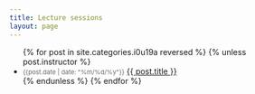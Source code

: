 ```yaml
---
title: Lecture sessions
layout: page
---
```

<ul>
  {% for post in site.categories.i0u19a reversed %}
  {% unless post.instructor %}
    <li>
      <time style="color:#666;font-size:11px;" datetime='{{post.date | date: "%Y-%m-%d"}}'>{{post.date | date: "%m/%d/%y"}}</time> <a href="{{ site.baseurl }}{{ post.url }}">{{ post.title }}</a>
    </li>
  {% endunless %}
  {% endfor %}
</ul>
